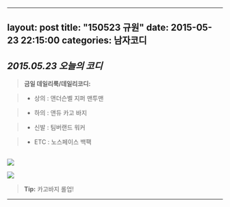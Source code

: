 
---
layout: post
title:  "150523 규원"
date:   2015-05-23 22:15:00
categories: 남자코디
---








*2015.05.23 오늘의 코디*
-------------


> **금일 데일리룩/데일리코디:**

> - 상의 : 앤더슨벨 지퍼 맨투맨




> - 하의 : 앤듀 카고 바지




> - 신발 : 팀버랜드 워커



> -  ETC : 노스페이스 백팩





##  
![](https://lh4.googleusercontent.com/-a-0Mlx4Fd8s/VWhsuaUQrQI/AAAAAAAAAC0/IyetRQGyYCA/w690-h535-no/6-1.jpg)

![](https://lh4.googleusercontent.com/-FgFVVWpaZ9c/VWhsuS4JUiI/AAAAAAAAACw/GafEIGVg8W8/w720-h472-no/6-2.jpg)

> **Tip:** 카고바지 롤업!


----------
